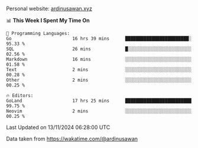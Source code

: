 Personal website: [ardinusawan.xyz](https://ardinusawan.xyz)

<!--START_SECTION:waka-->
📊 **This Week I Spent My Time On** 

```text
💬 Programming Languages: 
Go                       16 hrs 39 mins      ████████████████████████░   95.33 % 
SQL                      26 mins             █░░░░░░░░░░░░░░░░░░░░░░░░   02.56 % 
Markdown                 16 mins             ░░░░░░░░░░░░░░░░░░░░░░░░░   01.58 % 
Text                     2 mins              ░░░░░░░░░░░░░░░░░░░░░░░░░   00.28 % 
Other                    2 mins              ░░░░░░░░░░░░░░░░░░░░░░░░░   00.25 % 

🔥 Editors: 
GoLand                   17 hrs 25 mins      █████████████████████████   99.75 % 
Neovim                   2 mins              ░░░░░░░░░░░░░░░░░░░░░░░░░   00.25 % 
```


 Last Updated on 13/11/2024 06:28:00 UTC
<!--END_SECTION:waka-->
Data taken from https://wakatime.com/@ardinusawan

